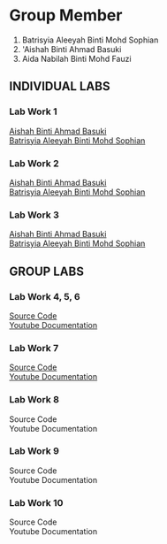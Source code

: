 # Group Member
1. Batrisyia Aleeyah Binti Mohd Sophian
2. 'Aishah Binti Ahmad Basuki
3. Aida Nabilah Binti Mohd Fauzi

## INDIVIDUAL LABS
### Lab Work 1 
<a href="https://t.me/c/1268048899/34299?thread=33987"> Aishah Binti Ahmad Basuki </a> <br>
<a href="https://t.me/c/1268048899/34326?thread=33987"> Batrisyia Aleeyah Binti Mohd Sophian </a> <br>

### Lab Work 2 
<a href="https://t.me/c/1268048899/34300?thread=33988"> Aishah Binti Ahmad Basuki  </a> <br>
<a href="https://t.me/c/1268048899/34756?thread=33988"> Batrisyia Aleeyah Binti Mohd Sophian </a> <br>

### Lab Work 3
<a href="https://t.me/c/1268048899/37608?thread=34431"> Aishah Binti Ahmad Basuki </a> <br>
<a href="https://t.me/c/1268048899/37642?thread=34431"> Batrisyia Aleeyah Binti Mohd Sophian </a> <br>

## GROUP LABS
### Lab Work 4, 5, 6
<a href="https://github.com/ishayee/Basic-Flutter-CRUD"> Source Code </a> <br>
<a href="https://youtu.be/HU5c1ThgGmw"> Youtube Documentation </a> <br>

### Lab Work 7
<a href="https://github.com/ishayee/Basic-Flutter-CRUD"> Source Code </a> <br>
<a href="https://youtu.be/y0ZhCn-ImEQ"> Youtube Documentation </a> <br>

### Lab Work 8
<a > Source Code </a> <br>
<a > Youtube Documentation </a> <br>

### Lab Work 9
<a > Source Code </a> <br>
<a > Youtube Documentation </a> <br>

### Lab Work 10
<a > Source Code </a> <br>
<a > Youtube Documentation </a> <br>
